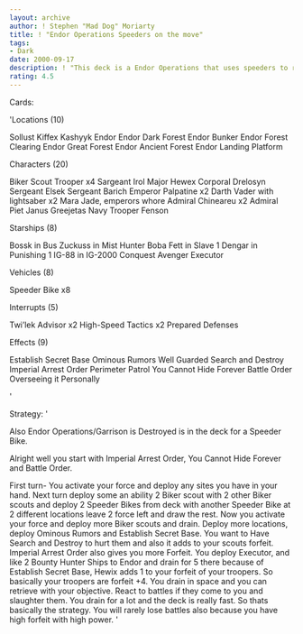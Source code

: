 ```yaml
---
layout: archive
author: ! Stephen "Mad Dog" Moriarty
title: ! "Endor Operations Speeders on the move"
tags:
- Dark
date: 2000-09-17
description: ! "This deck is a Endor Operations that uses speeders to react and beat opponent down, while draining for lots in space."
rating: 4.5
---
```

Cards: 

'Locations (10)

Sollust
Kiffex
Kashyyk
Endor
Endor Dark Forest
Endor Bunker
Endor Forest Clearing
Endor Great Forest
Endor Ancient Forest
Endor Landing Platform

Characters (20)

Biker Scout Trooper x4
Sargeant Irol
Major Hewex
Corporal Drelosyn
Sergeant Elsek
Sergeant Barich
Emperor Palpatine x2
Darth Vader with lightsaber x2
Mara Jade, emperors whore
Admiral Chineareu x2
Admiral Piet
Janus Greejetas
Navy Trooper Fenson

Starships (8)

Bossk in Bus
Zuckuss in Mist Hunter
Boba Fett in Slave 1
Dengar in Punishing 1
IG-88 in IG-2000
Conquest
Avenger
Executor

Vehicles (8)

Speeder Bike x8

Interrupts (5)

Twi’lek Advisor x2
High-Speed Tactics x2
Prepared Defenses

Effects (9)

Establish Secret Base
Ominous Rumors
Well Guarded
Search and Destroy
Imperial Arrest Order
Perimeter Patrol
You Cannot Hide Forever
Battle Order
Overseeing it Personally


'

Strategy: '

Also Endor Operations/Garrison is Destroyed is in the deck for a Speeder Bike.


Alright well you start with Imperial Arrest Order, You Cannot Hide Forever and Battle Order.

First turn- You activate your force and deploy any sites you have in your hand.  Next turn deploy some an ability 2 Biker scout with 2 other Biker scouts and deploy 2 Speeder Bikes from deck with another Speeder Bike at 2 different locations leave 2 force left and draw the rest.  Now you activate your force and deploy more Biker scouts and drain.  Deploy more locations, deploy Ominous Rumors and Establish Secret Base.  You want to Have Search and Destroy to hurt them and also it adds to your scouts forfeit.  Imperial Arrest Order also gives you more Forfeit.  You deploy Executor, and like 2 Bounty Hunter Ships to Endor and drain for 5 there because of Establish Secret Base, Hewix adds 1 to your forfeit of your troopers.  So basically your troopers are forfeit +4.  You drain in space and you can retrieve with your objective.  React to battles if they come to you and slaughter them.  You drain for a lot and the deck is really fast.  So thats basically the strategy.  You will rarely lose battles also because you have high forfeit with high power.	'